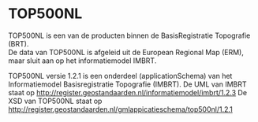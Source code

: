 # TOP500NL
TOP500NL is een van de producten binnen de BasisRegistratie Topografie (BRT).  
De data van TOP500NL is afgeleid uit de European Regional Map (ERM), maar sluit aan op het informatiemodel IMBRT.

TOP500NL versie 1.2.1 is een onderdeel (applicationSchema) van het Informatiemodel Basisregistratie Topografie (IMBRT). 
De UML van IMBRT staat op http://register.geostandaarden.nl/informatiemodel/imbrt/1.2.3
De XSD van TOP500NL staat op http://register.geostandaarden.nl/gmlappicatieschema/top500nl/1.2.1